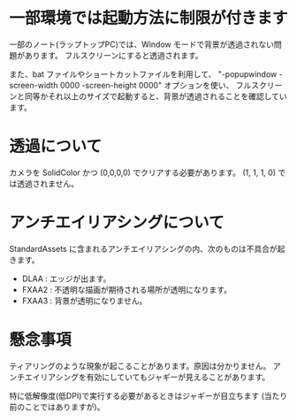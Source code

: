 # 一部環境では起動方法に制限が付きます

一部のノート(ラップトップPC)では、Window モードで背景が透過されない問題があります。
フルスクリーンにすると透過されます。

また、bat ファイルやショートカットファイルを利用して、
"-popupwindow -screen-width 0000 -screen-height 0000" オプションを使い、
フルスクリーンと同等かそれ以上のサイズで起動すると、背景が透過されることを確認しています。


# 透過について

カメラを SolidColor かつ (0,0,0,0) でクリアする必要があります。
(1, 1, 1, 0) では透過されません。


# アンチエイリアシングについて

StandardAssets に含まれるアンチエイリアシングの内、次のものは不具合が起きます。

- DLAA  : エッジが出ます。
- FXAA2 : 不透明な描画が期待される場所が透明になります。
- FXAA3 : 背景が透明になりません。


# 懸念事項

ティアリングのような現象が起こることがあります。原因は分かりません。
アンチエイリアシングを有効にしていてもジャギーが見えることがあります。

特に低解像度(低DPI)で実行する必要があるときはジャギーが目立ちます
(当たり前のことではありますが)。
